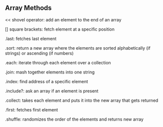 ## Array Methods

<< shovel operator: add an element to the end of an array

[] square brackets: fetch element at a specific position

.last: fetches last element

.sort: return a new array where the elements are sorted alphabetically (if strings) or ascending (if numbers)

.each: iterate through each element over a collection

.join: mash together elements into one string

.index: find address of a specific element

.include?: ask an array if an element is present

.collect: takes each element and puts it into the new array that gets returned

.first: fetches first element

.shuffle: randomizes the order of the elements and returns new array
